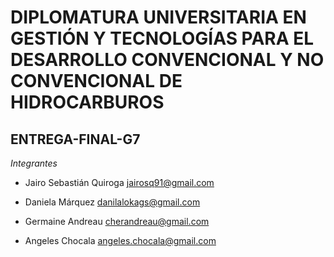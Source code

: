 # DIPLOMATURA UNIVERSITARIA EN GESTIÓN Y TECNOLOGÍAS PARA EL DESARROLLO CONVENCIONAL Y NO CONVENCIONAL DE HIDROCARBUROS

## ENTREGA-FINAL-G7


*Integrantes*

* Jairo Sebastián Quiroga <jairosq91@gmail.com>

* Daniela Márquez <danilalokags@gmail.com>

* Germaine Andreau <cherandreau@gmail.com>

* Angeles Chocala <angeles.chocala@gmail.com>
